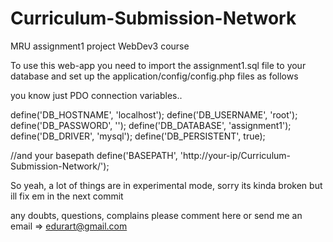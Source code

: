 Curriculum-Submission-Network
=============================

MRU assignment1 project WebDev3 course

To use this web-app you need to import the assignment1.sql file to your database
and set up the application/config/config.php files as follows

you know just PDO connection variables..

define('DB_HOSTNAME', 'localhost');
define('DB_USERNAME', 'root');
define('DB_PASSWORD', '');
define('DB_DATABASE', 'assignment1');
define('DB_DRIVER',   'mysql');
define('DB_PERSISTENT', true);

//and your basepath
define('BASEPATH', 'http://your-ip/Curriculum-Submission-Network/');

So yeah, a lot of things are in experimental mode, sorry its kinda broken
but ill fix em in the next commit

any doubts, questions, complains please comment here or send me an email => edurart@gmail.com
